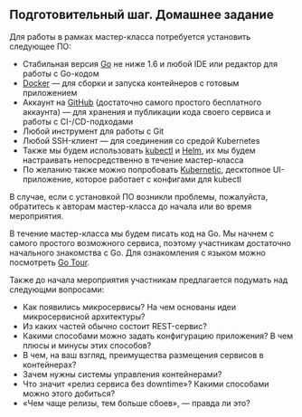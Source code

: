 ## Подготовительный шаг. Домашнее задание

Для работы в рамках мастер-класса потребуется установить следующее ПО:

- Стабильная версия [Go](https://golang.org/dl) не ниже 1.6 
и любой IDE или редактор для работы с Go-кодом
- [Docker](https://www.docker.com/community-edition) — для сборки 
и запуска контейнеров с готовым приложением
- Аккаунт на [GitHub](https://github.com) (достаточно самого простого бесплатного аккаунта) — 
для хранения и публикации кода своего сервиса и работы с CI-/CD-подходами
- Любой инструмент для работы с Git
- Любой SSH-клиент — для соединения со средой Kubernetes
- Также мы будем использовать [kubectl](https://kubernetes.io/docs/user-guide/kubectl-overview/) 
и [Helm](https://helm.sh), их мы будем  настраивать непосредственно в течение мастер-класса
- По желанию также можно попробовать [Kubernetic](https://kubernetic.com), десктопное UI-приложение,
которое работает с конфигами для kubectl

В случае, если с установкой ПО возникли проблемы, пожалуйста, обратитесь 
к авторам мастер-класса до начала или во время мероприятия.

В течение мастер-класса мы будем писать код на Go.
Мы начнем с самого простого возможного сервиса, поэтому участникам достаточно начального знакомства с Go. 
Для ознакомления с языком можно посмотреть [Go Tour](https://tour.golang.org).

Также до начала мероприятия участникам предлагается подумать над следующми вопросами:

- Как появились микросервисы? На чем основаны идеи микросервисной архитектуры?
- Из каких частей обычно состоит REST-сервис?
- Какими способами можно задать конфигурацию приложения? В чем плюсы и минусы этих способов?
- В чем, на ваш взгляд, преимущества размещения сервисов в контейнерах?
- Зачем нужны системы управления контейнерами?
- Что значит «релиз сервиса без downtime»? Какими способами можно этого добиться?
- «Чем чаще релизы, тем больше сбоев», — правда ли это?

